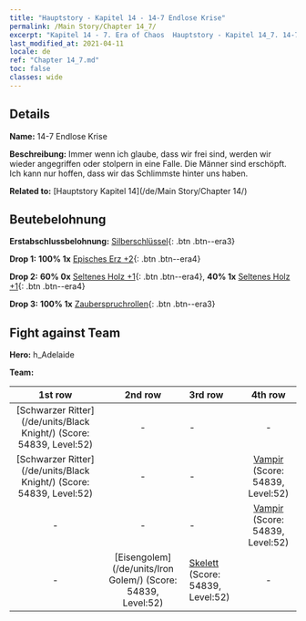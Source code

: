 ```yaml
---
title: "Hauptstory - Kapitel 14 - 14-7 Endlose Krise"
permalink: /Main Story/Chapter 14_7/
excerpt: "Kapitel 14 - 7. Era of Chaos  Hauptstory - Kapitel 14_7. 14-7 Endlose Krise"
last_modified_at: 2021-04-11
locale: de
ref: "Chapter 14_7.md"
toc: false
classes: wide
---
```


## Details

 **Name:** 14-7 Endlose Krise

 **Beschreibung:** Immer wenn ich glaube, dass wir frei sind, werden wir wieder angegriffen oder stolpern in eine Falle. Die Männer sind erschöpft. Ich kann nur hoffen, dass wir das Schlimmste hinter uns haben.

 **Related to:** [Hauptstory Kapitel 14](/de/Main Story/Chapter 14/)

## Beutebelohnung

 **Erstabschlussbelohnung:** [Silberschlüssel](/de/Items/con_693/){: .btn .btn--era3}

 **Drop 1:** **100% 1x** [Episches Erz +2](/de/Items/mat_47/){: .btn .btn--era4}

 **Drop 2:** **60% 0x** [Seltenes Holz +1](/de/Items/mat_41/){: .btn .btn--era4}, **40% 1x** [Seltenes Holz +1](/de/Items/mat_41/){: .btn .btn--era4}

 **Drop 3:** **100% 1x** [Zauberspruchrollen](/de/Items/con_694/){: .btn .btn--era3}


## Fight against Team
 **Hero:** h_Adelaide

 **Team:**


  | 1st row | 2nd row | 3rd row | 4th row |
  |:----:|:----:|:----|:----:|
  | [Schwarzer Ritter](/de/units/Black Knight/) (Score: 54839, Level:52)  | - | - | - |
  | [Schwarzer Ritter](/de/units/Black Knight/) (Score: 54839, Level:52)  | - | - | [Vampir](/de/units/Vampire/) (Score: 54839, Level:52)  |
  | - | - | - | [Vampir](/de/units/Vampire/) (Score: 54839, Level:52)  |
  | - | [Eisengolem](/de/units/Iron Golem/) (Score: 54839, Level:52)  | [Skelett](/de/units/Skeleton/) (Score: 54839, Level:52)  | - |


